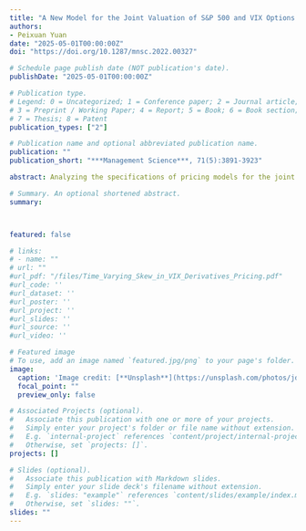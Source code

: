 ```yaml
---
title: "A New Model for the Joint Valuation of S&P 500 and VIX Options: Specification Analysis"
authors:
- Peixuan Yuan
date: "2025-05-01T00:00:00Z"
doi: "https://doi.org/10.1287/mnsc.2022.00327"

# Schedule page publish date (NOT publication's date).
publishDate: "2025-05-01T00:00:00Z"

# Publication type.
# Legend: 0 = Uncategorized; 1 = Conference paper; 2 = Journal article;
# 3 = Preprint / Working Paper; 4 = Report; 5 = Book; 6 = Book section;
# 7 = Thesis; 8 = Patent
publication_types: ["2"]

# Publication name and optional abbreviated publication name.
publication: ""
publication_short: "***Management Science***, 71(5):3891-3923"

abstract: Analyzing the specifications of pricing models for the joint valuation of S\&P 500 and VIX options, I find that the existing models cannot adequately represent the two options markets. I introduce a new factor that controls the higher-order moments of the risk-neutral return distribution. The model I propose significantly outperforms all other alternatives, and particularly improves on the benchmark two-variance-factor model with co-jumps by 23.66% in-sample and 31.64% out-of-sample. The performance analysis shows that the better fit results from improvements in the modeling of both S&P 500 and VIX options, highlighting the model features that are critical for reconciling the two markets.

# Summary. An optional shortened abstract.
summary: 



featured: false

# links:
# - name: ""
# url: ""
#url_pdf: "/files/Time_Varying_Skew_in_VIX_Derivatives_Pricing.pdf"
#url_code: ''
#url_dataset: ''
#url_poster: ''
#url_project: ''
#url_slides: ''
#url_source: ''
#url_video: ''

# Featured image
# To use, add an image named `featured.jpg/png` to your page's folder. 
image:
  caption: 'Image credit: [**Unsplash**](https://unsplash.com/photos/jdD8gXaTZsc)'
  focal_point: ""
  preview_only: false

# Associated Projects (optional).
#   Associate this publication with one or more of your projects.
#   Simply enter your project's folder or file name without extension.
#   E.g. `internal-project` references `content/project/internal-project/index.md`.
#   Otherwise, set `projects: []`.
projects: []

# Slides (optional).
#   Associate this publication with Markdown slides.
#   Simply enter your slide deck's filename without extension.
#   E.g. `slides: "example"` references `content/slides/example/index.md`.
#   Otherwise, set `slides: ""`.
slides: ""
---
```

